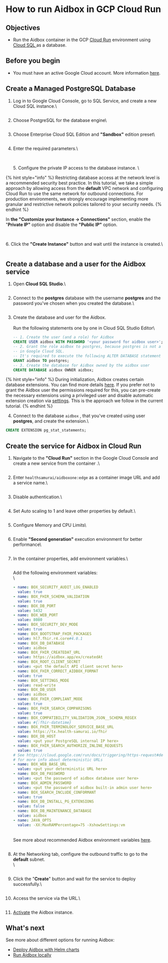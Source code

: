 # How to run Aidbox in GCP Cloud Run

## Objectives <a href="#objectives" id="objectives"></a>

* Run the Aidbox container in the GCP [Cloud Run](https://cloud.google.com/run?hl=en) environment using [Cloud SQL ](https://cloud.google.com/sql?hl=en)as a database.

## Before you begin <a href="#before-you-begin" id="before-you-begin"></a>

* You must have an active Google Cloud account. More information [here](https://cloud.google.com/docs/get-started).

## Create a Managed PostgreSQL Database

1.  Log in to Google Cloud Console, go to SQL Service, and create a new Cloud SQL instance.\


    <figure><img src="../../../.gitbook/assets/96f8316d-950a-484c-aa89-a225f78c046e.png" alt=""><figcaption></figcaption></figure>
2.  Choose PostgreSQL for the database engine\


    <figure><img src="../../../.gitbook/assets/47976888-10c5-40fb-b571-5efb4d934433.png" alt=""><figcaption></figcaption></figure>
3.  Choose Enterprise Cloud SQL Edition and **"Sandbox"** edition preset\


    <figure><img src="../../../.gitbook/assets/9811df93-3a7b-45f1-928c-297a7a06b8fb.png" alt=""><figcaption></figcaption></figure>
4.  Enter the required parameters.\


    <figure><img src="../../../.gitbook/assets/ed9a9a48-423f-412a-a330-2e51a0bdbaac.png" alt=""><figcaption></figcaption></figure>

    \
    5\. Configure the private IP access to the database instance. \


{% hint style="info" %}
Restricting database access at the network level is a recommended security best practice. In this tutorial, we take a simple approach by allowing access from the **default** VPC network and configuring Cloud Run to use the same network for outbound connections. For production environments, we strongly encourage implementing more granular and restrictive network policies tailored to your security needs.
{% endhint %}

In **the "Customize your Instance -> Connections"** section, enable the "**Private IP"** option and disable the **"Public IP"** option.

<figure><img src="../../../.gitbook/assets/13580b5c-aa49-4d00-9001-bbc9d2a6878e.png" alt=""><figcaption></figcaption></figure>

\
6\. Click the **"Create Instance"** button and wait until the instance is created.\


<figure><img src="../../../.gitbook/assets/fddf7164-aa65-4fb8-a608-690abdf68733.png" alt=""><figcaption></figcaption></figure>

## Create a database and a user for the Aidbox service

1.  Open **Cloud SQL Studio**.\


    <figure><img src="../../../.gitbook/assets/7875abc8-9a2d-4f11-8412-d96f1bd0617e.png" alt=""><figcaption></figcaption></figure>
2.  Connect to the **postgres** database with the username **postgres** and the password you've chosen when you created the database.\


    <figure><img src="../../../.gitbook/assets/0abe38f1-9e9d-4c41-99ca-74550914d9aa.png" alt=""><figcaption></figcaption></figure>
3.  Create the database and user for the Aidbox.\
    \
    Run the following statements one by one in Cloud SQL Studio Editor\


    ```sql
    -- 1. Create the user (and a role) for Aidbox
    CREATE USER aidbox WITH PASSWORD '<your password for aidbox user>';
    -- 2. Grant the role aidbox to postgres, because postgres is not a superuser
    -- in Google Cloud SQL. 
    -- It's required to execute the following ALTER DATABASE statement
    GRANT aidbox TO postgres;
    -- 3. Create the database for Aidbox owned by the aidbox user
    CREATE DATABASE aidbox OWNER aidbox;
    ```

&#x20;     &#x20;

{% hint style="info" %}
During initialization, Aidbox creates certain database extensions. You can find more details [here](../../database/postgresql-extensions.md). If you prefer not to grant the Aidbox user the permissions required for this, you can pre-create the necessary extensions using a privileged user and disable automatic extension creation via [settings](../../reference/settings/database.md#db.install-pg-extensions).  This is the approach we follow in the current tutorial.
{% endhint %}

4. Connect to the database `aidbox` , that you've created using user **postgres**, and create the extension.\


```sql
CREATE EXTENSION pg_stat_statements;
```

## Create the service for Aidbox in Cloud Run

1.  Navigate to the **"Cloud Run"** section in the Google Cloud Console and create a new service from the container .\


    <figure><img src="../../../.gitbook/assets/b24b29aa-eaec-4ecd-9ef2-f743205a665a.png" alt=""><figcaption></figcaption></figure>
2.  Enter `healthsamurai/aidboxone:edge` as a container image URL and add a service name.\


    <figure><img src="../../../.gitbook/assets/78c85d4b-2c41-4faa-9a4f-d5d49bdd1b60.png" alt=""><figcaption></figcaption></figure>
3.  Disable authentication.\


    <figure><img src="../../../.gitbook/assets/78a68216-130b-43e5-b497-1aa70c9f03ad.png" alt=""><figcaption></figcaption></figure>
4.  Set Auto scaling to 1 and leave other properties by default.\


    <figure><img src="../../../.gitbook/assets/5144e1da-0054-4d9e-a2fc-742d9eee8972.png" alt=""><figcaption></figcaption></figure>
5.  Configure Memory and CPU Limits\


    <figure><img src="../../../.gitbook/assets/28d61f89-6b9a-426f-9302-5969713bf640.png" alt=""><figcaption></figcaption></figure>
6.  Enable **"Second generation"** execution environment for better performance\


    <figure><img src="../../../.gitbook/assets/9aef845b-9f25-4dc1-aaa6-275db56cf35f.png" alt=""><figcaption></figcaption></figure>
7.  In the container properties, add environment variables.\


    <figure><img src="../../../.gitbook/assets/34052075-100c-4afc-8a70-d882f172f503.png" alt=""><figcaption></figcaption></figure>

    Add the following environment variables:\
    \


    ```yaml
    - name: BOX_SECURITY_AUDIT_LOG_ENABLED
      value: true
    - name: BOX_FHIR_SCHEMA_VALIDATION
      value: true
    - name: BOX_DB_PORT
      value: 5432
    - name: BOX_WEB_PORT
      value: 8080
    - name: BOX_SECURITY_DEV_MODE
      value: true
    - name: BOX_BOOTSTRAP_FHIR_PACKAGES
      value: hl7.fhir.r4.core#4.0.1
    - name: BOX_DB_DATABASE
      value: aidbox
    - name: BOX_FHIR_CREATEDAT_URL
      value: https://aidbox.app/ex/createdAt
    - name: BOX_ROOT_CLIENT_SECRET
      value: <put the default API client secret here>
    - name: BOX_FHIR_CORRECT_AIDBOX_FORMAT
      value: true
    - name: BOX_SETTINGS_MODE
      value: read-write
    - name: BOX_DB_USER
      value: aidbox
    - name: BOX_FHIR_COMPLIANT_MODE
      value: true
    - name: BOX_FHIR_SEARCH_COMPARISONS
      value: true
    - name: BOX_COMPATIBILITY_VALIDATION_JSON__SCHEMA_REGEX
      value: #{:fhir-datetime}
    - name: BOX_FHIR_TERMINOLOGY_SERVICE_BASE_URL
      value: https://tx.health-samurai.io/fhir
    - name: BOX_DB_HOST
      value: <put your PostgreSQL internal IP here>
    - name: BOX_FHIR_SEARCH_AUTHORIZE_INLINE_REQUESTS
      value: true
    # See https://cloud.google.com/run/docs/triggering/https-request#deterministic  
    # for more info about deterministic URLs
    - name: BOX_WEB_BASE_URL
      value: <put your deterministic URL here>
    - name: BOX_DB_PASSWORD
      value: <put the password of aidbox database user here>
    - name: BOX_ADMIN_PASSWORD
      value: <put the password of aidbox built-in admin user here>
    - name: BOX_SEARCH_INCLUDE_CONFORMANT
      value: true
    - name: BOX_DB_INSTALL_PG_EXTENSIONS
      value: false
    - name: BOX_DB_MAINTENANCE_DATABASE
      value: aidbox
    - name: JAVA_OPTS
      value: -XX:MaxRAMPercentage=75 -XshowSettings:vm  
    ```

    \
    See more about recommended Aidbox environment variables [here](../../configuration/configure-aidbox-and-multibox.md).

    <figure><img src="../../../.gitbook/assets/bc06953f-ef76-4c90-ac15-59f1f56d3794.png" alt=""><figcaption></figcaption></figure>
8.  At the Networking tab, configure the outbound traffic to go to the **default** subnet.\
    \


    <figure><img src="../../../.gitbook/assets/b89e5183-91ac-4506-944f-376e4cc90d49.png" alt=""><figcaption></figcaption></figure>
9. Click the "**Create**" button and wait for the service to deploy successfully.\


<figure><img src="../../../.gitbook/assets/c72b5c74-925a-4c5b-ab30-f8e33f230640.png" alt=""><figcaption></figcaption></figure>

10. Access the service via the URL.\


<figure><img src="../../../.gitbook/assets/f2713806-c5b6-4fb7-9494-dd2c5d59c5c0.png" alt=""><figcaption></figcaption></figure>

11. [Activate](../../getting-started/run-aidbox-locally.md#id-4.-activate-your-aidbox-instance) the Aidbox instance.

## What's next

See more about different options for running Aidbox:

* [Deploy Aidbox with Helm charts](../../deployment-and-maintenance/deploy-aidbox/run-aidbox-in-kubernetes/deploy-aidbox-with-helm-charts.md)
* [Run Aidbox locally](../../getting-started/run-aidbox-locally.md)
